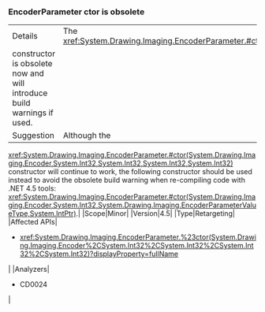 ### EncoderParameter ctor is obsolete

|   |   |
|---|---|
|Details|The <xref:System.Drawing.Imaging.EncoderParameter.#ctor(System.Drawing.Imaging.Encoder,System.Int32,System.Int32,System.Int32,System.Int32)>
constructor is obsolete now and will introduce build warnings if used.|
|Suggestion|Although the
<xref:System.Drawing.Imaging.EncoderParameter.#ctor(System.Drawing.Imaging.Encoder,System.Int32,System.Int32,System.Int32,System.Int32)><br />constructor will continue to work, the following constructor should be used
instead to avoid the obsolete build warning when re-compiling code with .NET 4.5
tools:
<xref:System.Drawing.Imaging.EncoderParameter.#ctor(System.Drawing.Imaging.Encoder,System.Int32,System.Drawing.Imaging.EncoderParameterValueType,System.IntPtr)>.|
|Scope|Minor|
|Version|4.5|
|Type|Retargeting|
|Affected APIs|<ul><li><xref:System.Drawing.Imaging.EncoderParameter.%23ctor(System.Drawing.Imaging.Encoder%2CSystem.Int32%2CSystem.Int32%2CSystem.Int32%2CSystem.Int32)?displayProperty=fullName></li></ul>|
|Analyzers|<ul><li>CD0024</li></ul>|
